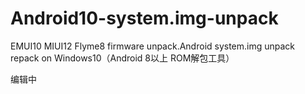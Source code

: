 # Android10-system.img-unpack
EMUI10  MIUI12 Flyme8 firmware unpack.Android system.img unpack repack on Windows10（Android 8以上 ROM解包工具）

编辑中
